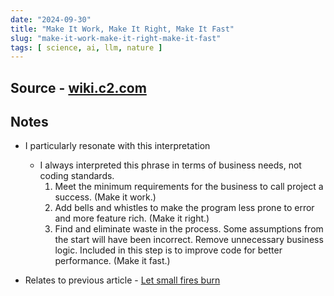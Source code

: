 ```yaml
---
date: "2024-09-30"
title: "Make It Work, Make It Right, Make It Fast"
slug: "make-it-work-make-it-right-make-it-fast"
tags: [ science, ai, llm, nature ]
---
```




## Source - [wiki.c2.com][1]

## Notes
* I particularly resonate with this interpretation
  * I always interpreted this phrase in terms of business needs, not coding standards.
    1. Meet the minimum requirements for the business to call project a success. (Make it work.)
    2. Add bells and whistles to make the program less prone to error and more feature rich. (Make it right.)
    3. Find and eliminate waste in the process. Some assumptions from the start will have been incorrect. Remove unnecessary business logic. Included in this step is to improve code for better performance. (Make it fast.)
* Relates to previous article - [Let small fires burn][2]



  [1]: https://wiki.c2.com/?MakeItWorkMakeItRightMakeItFast#
  [2]: /reads/let-small-fires-burn/
